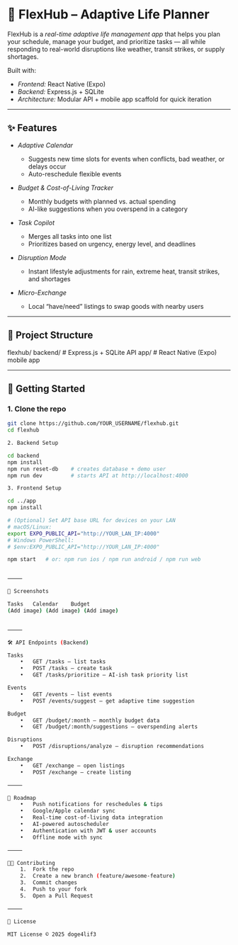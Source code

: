 # 📅 FlexHub – Adaptive Life Planner

FlexHub is a _real-time adaptive life management app_ that helps you plan your schedule, manage your budget, and prioritize tasks — all while responding to real-world disruptions like weather, transit strikes, or supply shortages.

Built with:

- _Frontend:_ React Native (Expo)
- _Backend:_ Express.js + SQLite
- _Architecture:_ Modular API + mobile app scaffold for quick iteration

---

## ✨ Features

- _Adaptive Calendar_

  - Suggests new time slots for events when conflicts, bad weather, or delays occur
  - Auto-reschedule flexible events

- _Budget & Cost-of-Living Tracker_

  - Monthly budgets with planned vs. actual spending
  - AI-like suggestions when you overspend in a category

- _Task Copilot_

  - Merges all tasks into one list
  - Prioritizes based on urgency, energy level, and deadlines

- _Disruption Mode_

  - Instant lifestyle adjustments for rain, extreme heat, transit strikes, and shortages

- _Micro-Exchange_
  - Local “have/need” listings to swap goods with nearby users

---

## 📂 Project Structure

flexhub/
backend/ # Express.js + SQLite API
app/ # React Native (Expo) mobile app

---

## 🚀 Getting Started

### 1. Clone the repo

```bash
git clone https://github.com/YOUR_USERNAME/flexhub.git
cd flexhub

2. Backend Setup

cd backend
npm install
npm run reset-db    # creates database + demo user
npm run dev         # starts API at http://localhost:4000

3. Frontend Setup

cd ../app
npm install

# (Optional) Set API base URL for devices on your LAN
# macOS/Linux:
export EXPO_PUBLIC_API="http://YOUR_LAN_IP:4000"
# Windows PowerShell:
# $env:EXPO_PUBLIC_API="http://YOUR_LAN_IP:4000"

npm start   # or: npm run ios / npm run android / npm run web


⸻

📸 Screenshots

Tasks	Calendar	Budget
(Add image)	(Add image)	(Add image)


⸻

🛠 API Endpoints (Backend)

Tasks
	•	GET /tasks – list tasks
	•	POST /tasks – create task
	•	GET /tasks/prioritize – AI-ish task priority list

Events
	•	GET /events – list events
	•	POST /events/suggest – get adaptive time suggestion

Budget
	•	GET /budget/:month – monthly budget data
	•	GET /budget/:month/suggestions – overspending alerts

Disruptions
	•	POST /disruptions/analyze – disruption recommendations

Exchange
	•	GET /exchange – open listings
	•	POST /exchange – create listing

⸻

📅 Roadmap
	•	Push notifications for reschedules & tips
	•	Google/Apple calendar sync
	•	Real-time cost-of-living data integration
	•	AI-powered autoscheduler
	•	Authentication with JWT & user accounts
	•	Offline mode with sync

⸻

🧑‍💻 Contributing
	1.	Fork the repo
	2.	Create a new branch (feature/awesome-feature)
	3.	Commit changes
	4.	Push to your fork
	5.	Open a Pull Request

⸻

📜 License

MIT License © 2025 doge4lif3
```
